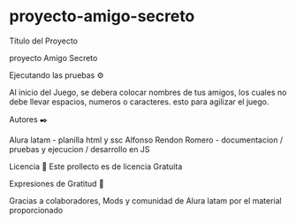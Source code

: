 # proyecto-amigo-secreto

Título del Proyecto

proyecto Amigo Secreto



Ejecutando las pruebas ⚙️

Al inicio del Juego, se debera colocar nombres de tus amigos, los cuales no debe llevar espacios, numeros o caracteres. esto para agilizar el juego.


Autores ✒️

Alura latam - planilla html y ssc
Alfonso Rendon Romero - documentacion / pruebas y ejecucion / desarrollo en JS 

Licencia 📄
Este prollecto es de licencia Gratuita 

Expresiones de Gratitud 🎁

Gracias a colaboradores, Mods y comunidad de Alura latam por el material proporcionado 

